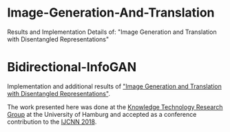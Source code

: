 # Image-Generation-And-Translation
Results and Implementation Details of: "Image Generation and Translation with Disentangled Representations"
# Bidirectional-InfoGAN
Implementation and additional results of ["Image Generation and Translation with Disentangled Representations"](https://arxiv.org/abs/1803.10567).

The work presented here was done at the [Knowledge Technology Research Group](https://www.inf.uni-hamburg.de/en/inst/ab/wtm/ "Knowledge Technology Research Group") at the University of Hamburg and accepted as a conference contribution to the [IJCNN 2018](http://www.ecomp.poli.br/~wcci2018/).
